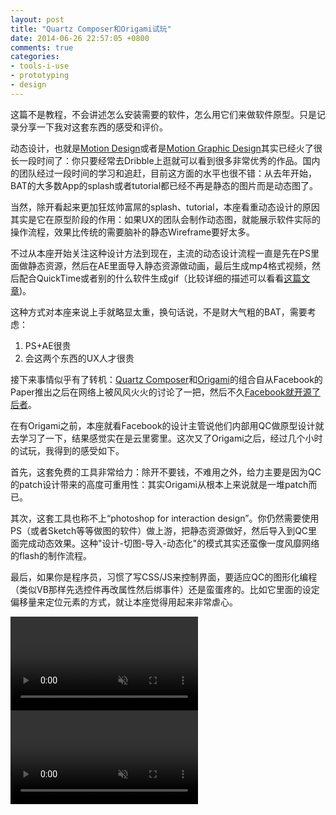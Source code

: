 ```yaml
---
layout: post
title: "Quartz Composer和Origami试玩"
date: 2014-06-26 22:57:05 +0800
comments: true
categories:
- tools-i-use
- prototyping
- design
---
```


这篇不是教程，不会讲述怎么安装需要的软件，怎么用它们来做软件原型。只是记录分享一下我对这套东西的感受和评价。

动态设计，也就是[Motion Design](http://v.youku.com/v_show/id_XMzIyNTk1NTMy.html)或者是[Motion Graphic Design](http://en.wikipedia.org/wiki/Motion_graphic_design)其实已经火了很长一段时间了：你只要经常去Dribble上逛就可以看到很多非常优秀的作品。国内的团队经过一段时间的学习和追赶，目前这方面的水平也很不错：从去年开始，BAT的大多数App的splash或者tutorial都已经不再是静态的图片而是动态图了。

当然，除开看起来更加狂炫帅富屌的splash、tutorial，本座看重动态设计的原因其实是它在原型阶段的作用：如果UX的团队会制作动态图，就能展示软件实际的操作流程，效果比传统的需要脑补的静态Wireframe要好太多。

不过从本座开始关注这种设计方法到现在，主流的动态设计流程一直是先在PS里面做静态资源，然后在AE里面导入静态资源做动画，最后生成mp4格式视频，然后配合QuickTime或者别的什么软件生成gif（比较详细的描述可以看看[这篇文章](http://www.uisdc.com/the-internet-motion-graphic))。

这种方式对本座来说上手就略显太重，换句话说，不是财大气粗的BAT，需要考虑：

1. PS+AE很贵
2. 会这两个东西的UX人才很贵

接下来事情似乎有了转机：[Quartz Composer](http://quartzcomposer.com/)和[Origami](http://facebook.github.io/origami/)的组合自从Facebook的Paper推出之后在网络上被风风火火的讨论了一把，然后不久[Facebook就开源了后者](http://www.fastcodesign.com/3025932/facebook-develops-a-photoshop-for-interaction-design-and-its-free-for-anyone-to-use)。

在有Origami之前，本座就看Facebook的设计主管说他们内部用QC做原型设计就去学习了一下，结果感觉实在是云里雾里。这次又了Origami之后，经过几个小时的试玩，我得到的感受如下。

首先，这套免费的工具非常给力：除开不要钱，不难用之外，给力主要是因为QC的patch设计带来的高度可重用性：其实Origami从根本上来说就是一堆patch而已。

其次，这套工具也称不上“photoshop for interaction design”。你仍然需要使用PS（或者Sketch等等做图的软件）做上游，把静态资源做好，然后导入到QC里面完成动态效果。这种"设计-切图-导入-动态化"的模式其实还蛮像一度风靡网络的flash的制作流程。

最后，如果你是程序员，习惯了写CSS/JS来控制界面，要适应QC的图形化编程（类似VB那样先选控件再改属性然后绑事件）还是蛮蛋疼的。比如它里面的设定偏移量来定位元素的方式，就让本座觉得用起来非常虐心。

<video autoplay loop muted playsinline>
    <source src="/downloads/images/2014_06/qc_yx_intro.mp4" type="video/mp4">
    <p>Your browser doesn't support this embedded video.</p>
</video>

<video autoplay loop muted playsinline>
    <source src="/downloads/images/2014_06/qc_yx_bd.mp4" type="video/mp4">
    <p>Your browser doesn't support this embedded video.</p>
</video>
